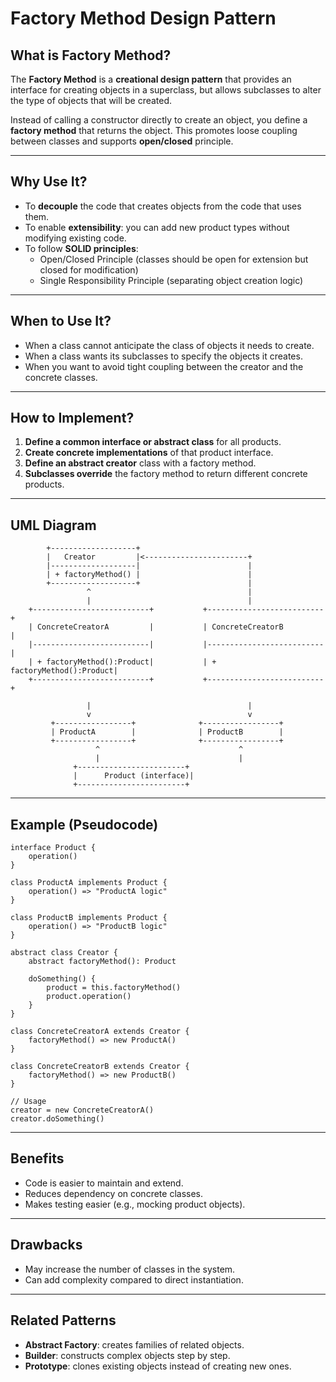 
# Factory Method Design Pattern

## What is Factory Method?

The **Factory Method** is a **creational design pattern** that provides an interface for creating objects in a superclass, but allows subclasses to alter the type of objects that will be created.

Instead of calling a constructor directly to create an object, you define a **factory method** that returns the object. This promotes loose coupling between classes and supports **open/closed** principle.

---

## Why Use It?

- To **decouple** the code that creates objects from the code that uses them.
- To enable **extensibility**: you can add new product types without modifying existing code.
- To follow **SOLID principles**:
  - Open/Closed Principle (classes should be open for extension but closed for modification)
  - Single Responsibility Principle (separating object creation logic)

---

## When to Use It?

- When a class cannot anticipate the class of objects it needs to create.
- When a class wants its subclasses to specify the objects it creates.
- When you want to avoid tight coupling between the creator and the concrete classes.

---

## How to Implement?

1. **Define a common interface or abstract class** for all products.
2. **Create concrete implementations** of that product interface.
3. **Define an abstract creator** class with a factory method.
4. **Subclasses override** the factory method to return different concrete products.

---

## UML Diagram

```
        +-------------------+
        |   Creator         |<-----------------------+
        |-------------------|                        |
        | + factoryMethod() |                        |
        +-------------------+                        |
                 ^                                   |
                 |                                   |
    +--------------------------+           +--------------------------+
    | ConcreteCreatorA         |           | ConcreteCreatorB         |
    |--------------------------|           |--------------------------|
    | + factoryMethod():Product|           | + factoryMethod():Product|
    +--------------------------+           +--------------------------+

                 |                                   |
                 v                                   v
         +-----------------+              +-----------------+
         | ProductA        |              | ProductB        |
         +-----------------+              +-----------------+
                   ^                               ^
                   |                               |
              +------------------------+
              |      Product (interface)|
              +------------------------+
```

---

## Example (Pseudocode)

```
interface Product {
    operation()
}

class ProductA implements Product {
    operation() => "ProductA logic"
}

class ProductB implements Product {
    operation() => "ProductB logic"
}

abstract class Creator {
    abstract factoryMethod(): Product

    doSomething() {
        product = this.factoryMethod()
        product.operation()
    }
}

class ConcreteCreatorA extends Creator {
    factoryMethod() => new ProductA()
}

class ConcreteCreatorB extends Creator {
    factoryMethod() => new ProductB()
}

// Usage
creator = new ConcreteCreatorA()
creator.doSomething()
```

---

## Benefits

- Code is easier to maintain and extend.
- Reduces dependency on concrete classes.
- Makes testing easier (e.g., mocking product objects).

---

## Drawbacks

- May increase the number of classes in the system.
- Can add complexity compared to direct instantiation.

---

## Related Patterns

- **Abstract Factory**: creates families of related objects.
- **Builder**: constructs complex objects step by step.
- **Prototype**: clones existing objects instead of creating new ones.
